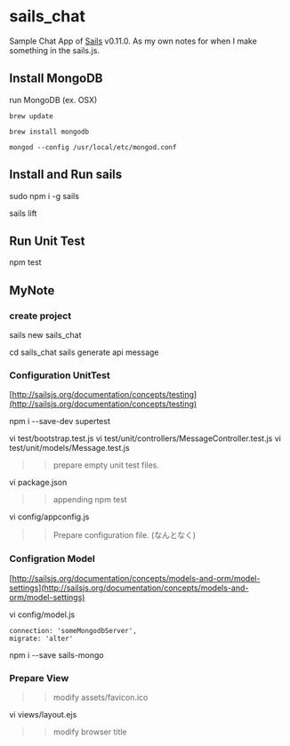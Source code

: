 # sails_chat

Sample Chat App of [Sails](http://sailsjs.org) v0.11.0.
As my own notes for when I make something in the sails.js.

## Install MongoDB

run MongoDB (ex. OSX)

```
brew update

brew install mongodb

mongod --config /usr/local/etc/mongod.conf
```


## Install and Run sails

sudo npm i -g sails

sails lift


## Run Unit Test

npm test



## MyNote

### create project

sails new sails_chat

cd sails_chat
sails generate api message

### Configuration UnitTest
[http://sailsjs.org/documentation/concepts/testing](http://sailsjs.org/documentation/concepts/testing)

npm i --save-dev supertest

vi test/bootstrap.test.js
vi test/unit/controllers/MessageController.test.js
vi test/unit/models/Message.test.js
>> prepare empty unit test files.

vi package.json
>> appending npm test

vi config/appconfig.js
>> Prepare configuration file. (なんとなく)


### Configration Model
[http://sailsjs.org/documentation/concepts/models-and-orm/model-settings](http://sailsjs.org/documentation/concepts/models-and-orm/model-settings)

vi config/model.js

```
connection: 'someMongodbServer',
migrate: 'alter'
```

npm i --save sails-mongo


### Prepare View

>> modify assets/favicon.ico

vi views/layout.ejs
>> modify browser title




